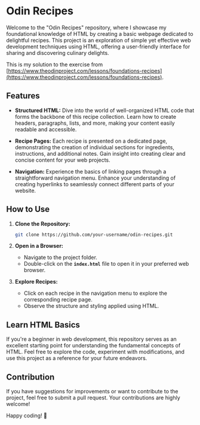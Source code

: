 # Odin Recipes

Welcome to the "Odin Recipes" repository, where I showcase my foundational knowledge of HTML by creating a basic webpage dedicated to delightful recipes. This project is an exploration of simple yet effective web development techniques using HTML, offering a user-friendly interface for sharing and discovering culinary delights.

This is my solution to the exercise from [https://www.theodinproject.com/lessons/foundations-recipes](https://www.theodinproject.com/lessons/foundations-recipes).

## Features

- **Structured HTML:** Dive into the world of well-organized HTML code that forms the backbone of this recipe collection. Learn how to create headers, paragraphs, lists, and more, making your content easily readable and accessible.

- **Recipe Pages:** Each recipe is presented on a dedicated page, demonstrating the creation of individual sections for ingredients, instructions, and additional notes. Gain insight into creating clear and concise content for your web projects.

- **Navigation:** Experience the basics of linking pages through a straightforward navigation menu. Enhance your understanding of creating hyperlinks to seamlessly connect different parts of your website.

## How to Use

1. **Clone the Repository:**
   ```bash
   git clone https://github.com/your-username/odin-recipes.git

2. **Open in a Browser:**
    - Navigate to the project folder.
    - Double-click on the **`index.html`** file to open it in your preferred web browser.

3. **Explore Recipes:**
    - Click on each recipe in the navigation menu to explore the corresponding recipe page.
    - Observe the structure and styling applied using HTML.
  
## Learn HTML Basics

If you're a beginner in web development, this repository serves as an excellent starting point for understanding the fundamental concepts of HTML. Feel free to explore the code, experiment with modifications, and use this project as a reference for your future endeavors.

## Contribution

If you have suggestions for improvements or want to contribute to the project, feel free to submit a pull request. Your contributions are highly welcome!

Happy coding! 🚀

